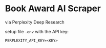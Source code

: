 # Book Award AI Scraper

via Perplexity Deep Research

setup file `.env` with the API key:

`
PERPLEXITY_API_KEY=<KEY>
`
